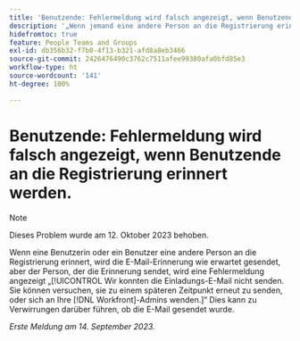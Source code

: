 ```yaml
---
title: 'Benutzende: Fehlermeldung wird falsch angezeigt, wenn Benutzende an die Registrierung erinnert werden'
description: '„Wenn jemand eine andere Person an die Registrierung erinnert, wird die E-Mail-Erinnerung wie erwartet gesendet, aber der Person, die die Erinnerung sendet, wird eine Fehlermeldung angezeigt: „Wir konnten die Einladungs-E-Mail nicht senden“. Sie können versuchen, sie zu einem späteren Zeitpunkt erneut zu senden, oder sich an Ihre Workfront-Admins wenden. Dies kann zu Verwirrungen darüber führen, ob die E-Mail gesendet wurde.'
hidefromtoc: true
feature: People Teams and Groups
exl-id: db356b32-f7b0-4f13-b321-afd8a8eb3466
source-git-commit: 2426476490c3762c7511afee99380afa0bfd85e3
workflow-type: ht
source-wordcount: '141'
ht-degree: 100%

---
```


# Benutzende: Fehlermeldung wird falsch angezeigt, wenn Benutzende an die Registrierung erinnert werden.

>[!NOTE]
>
>Dieses Problem wurde am 12. Oktober 2023 behoben.

Wenn eine Benutzerin oder ein Benutzer eine andere Person an die Registrierung erinnert, wird die E-Mail-Erinnerung wie erwartet gesendet, aber der Person, der die Erinnerung sendet, wird eine Fehlermeldung angezeigt „[!UICONTROL Wir konnten die Einladungs-E-Mail nicht senden. Sie können versuchen, sie zu einem späteren Zeitpunkt erneut zu senden, oder sich an Ihre [!DNL Workfront]-Admins wenden.]“ Dies kann zu Verwirrungen darüber führen, ob die E-Mail gesendet wurde.

_Erste Meldung am 14. September 2023._
